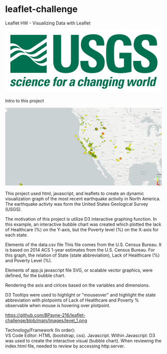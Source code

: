 # leaflet-challenge
Leaflet HW - Visualizing Data with Leaflet


![image of HW](https://github.com/BPayne-216/leaflet-challenge/blob/main/Images/1-Logo.png)

Intro to this project

![image of HW](https://github.com/BPayne-216/leaflet-challenge/blob/main/Images/level_1.png)

This project used html, javascript, and leaflets to create an dynamic visualization graph of the most recent earthquake activity in North America.  The earthquake activty was form the United States Geological Survey (USGS).  

The motivation of this project is utilize D3 interactive graphing function.  In this example, an interactive bubble chart was created which plotted the lack of Healthcare (%) on the Y-axis, but the Poverty level (%) on the X-axis for each state.

Elements of the data.csv file
This file comes from the U.S. Census Bureau.  It is based on 2014 ACS 1-year estimates from the U.S. Census Bureau.  For this graph, the relation of State (state abbreviation), Lack of Healthcare (%) and Poverty Level (%).

Elements of app.js javascript file 
SVG, or scalable vector graphics,  were defined, for the bubble chart.

Rendering the axis and cirlces based on the variables and dimensions.

D3 Tooltips were used to highlight or "mouseover" and highlight the state abbreviation with plotpoints of Lack of Healthcare and Poverty % observable when mouse is hovering over plotpoint.

https://github.com/BPayne-216/leaflet-challenge/blob/main/Images/level_1.png

Technology/Framework (In order):  
VS Code Editor: HTML (bootstrap, css).  Javascript. Within Javascript: D3 was used to create the interactive visual (bubble chart).   When reviewing the index.html file, needed to review by accessing http.server.
